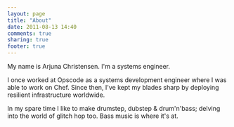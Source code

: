 ```yaml
---
layout: page
title: "About"
date: 2011-08-13 14:40
comments: true
sharing: true
footer: true
---
```


My name is Arjuna Christensen. I'm a systems engineer.

I once worked at Opscode as a systems development engineer where I was
able to work on Chef. Since then, I've kept my blades sharp by
deploying resilient infrastructure worldwide.

In my spare time I like to make drumstep, dubstep & drum'n'bass;
delving into the world of glitch hop too. Bass music is where it's at.

